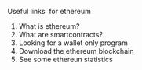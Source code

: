 Useful links  for ethereum
1. What is ethereum?
2. What are smartcontracts?
3. Looking for a wallet only program
4. Download the ethereum blockchain 
5. See some ethereun statistics
